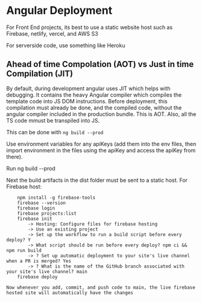 # Angular Deployment

For Front End projects, its best to use a static website host such as Firebase, netlify, vercel, and AWS S3

For serverside code, use something like Heroku

## Ahead of time Compolation (AOT) vs Just in time Compilation (JIT)

By default, during development angular uses JIT which helps with debugging. It contains the heavy Angular compiler which compiles the template code into JS DOM instructions. Before deployment, this compilation must already be done, and the compiled code, without the angular compiler included in the production bundle. This is AOT. Also, all the TS code mmust be transpiled into JS.

This can be done with `ng build --prod`

Use environment variables for any apiKeys (add them into the env files, then import environment in the files using the apiKey and access the apiKey from there).

Run ng build --prod

Next the build artifacts in the dist folder must be sent to a static host. For Firebase host:

        npm install -g firebase-tools
        firebase --version
        firebase login
        firebase projects:list
        firebase init
            -> Hosting: Configure files for firebase hosting
            -> Use an existing project
            -> Set up the workflow to run a build script before every deploy? Y
            -> What script should be run before every deploy? npm ci && npm run build
            -> ? Set up automatic deployment to your site's live channel when a PR is merged? Yes
            -> ? What is the name of the GitHub branch associated with your site's live channel? main
        firebase deploy

    Now whenever you add, commit, and push code to main, the live firebase hosted site will automatically have the changes
